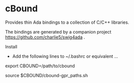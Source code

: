 # cBound
Provides thin Ada bindings to a collection of C/C++ libraries.

The bindings are generated by a companion project https://github.com/charlie5/swig4ada .

Install

- Add the following lines to ~/.bashrc or equivalent ...

export CBOUND=/path/to/cbound

source $CBOUND/cbound-gpr_paths.sh


